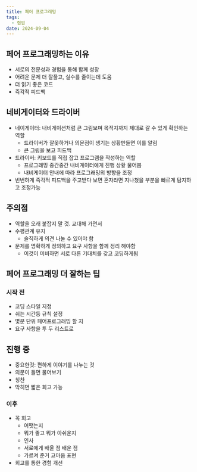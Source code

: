 ```yaml
---
title: 페어 프로그래밍
tags:
  - 협업
date: 2024-09-04
---
```

## 페어 프로그래밍하는 이유
- 서로의 전문성과 경험을 통해 함께 성장
- 어려운 문제 더 잘풀고, 실수를 줄이는데 도움
- 더 읽기 좋은 코드
- 즉각적 피드백
## 네비게이터와 드라이버
- 네이게이터: 내비게이션처럼 큰 그림보며 목적지까지 제대로 갈 수 있게 확인하는 역할
	- 드라이버가 잘못하거나 의문점이 생기는 상황만들면 이를 알림
	- 큰 그림을 보고 피드백
- 드라이버: 키보드를 직접 잡고 프로그램을 작성하는 역할
	- 프로그래밍 중간중간 내비게이터에게 진행 상황 물어봄
	- 내비게이터 안내에 따라 프로그래밍의 방향을 조정
- 빈번하게 즉각적 피드백을 주고받다 보면 혼자라면 지나쳤을 부분을 빠르게 탐지하고 조정가능
## 주의점
- 역할을 오래 붙잡지 말 것. 교대해 가면서
- 수평관계 유지
	- 솔직하게 의견 나눌 수 있어야 함
- 문제를 명확하게 정의하고 요구 사항을 함께 정리 해야함
	- 이것이 미비하면 서로 다른 기대치를 갖고 코딩하게됨
## 페어 프로그래밍 더 잘하는 팁
### 시작 전
- 코딩 스타일 지정
- 쉬는 시간등 규칙 설정
- 몇분 단위 페어프로그래밍 할 지
- 요구 사항을 투 두 리스트로
## 진행 중
- 중요한것: 편하게 이야기를 나누는 것
- 의문이 들면 물어보기
- 칭찬
- 막히면 짧은 회고 가능
### 이후
- 꼭 회고
	- 어땟는지
	- 뭐가 좋고 뭐가 아쉬운지
	- 인사
	- 서로에게 배울 점 배운 점
	- 가르켜 준거 고마움 표현
- 회고를 통한 경험 개선